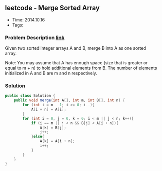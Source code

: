 ## leetcode - Merge Sorted Array
- Time: 2014.10.16
- Tags: 

### Problem Description [link][1]
Given two sorted integer arrays A and B, merge B into A as one sorted array.

Note:
You may assume that A has enough space (size that is greater or equal to m + n) to hold additional elements from B. The number of elements initialized in A and B are m and n respectively.

### Solution
```java
public class Solution {
    public void merge(int A[], int m, int B[], int n) {
        for (int i = m - 1; i >= 0; i--){
            A[i + n] = A[i];
        }
        for (int i = 0, j = 0, k = 0; i < m || j < n; k++){
            if (i == m || j < n && B[j] < A[i + n]){
                A[k] = B[j];
                j++;
            }else{
                A[k] = A[i + n];
                i++;
            }
        }
    }
}
```

[1]: https://oj.leetcode.com/problems/merge-sorted-array/ "merge-sorted-array"

